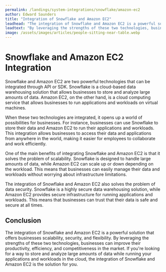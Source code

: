 ```yaml
---
permalink: /landings/system-integrations/snowflake/amazon-ec2
author: Edward Saunders
title: "Integration of Snowflake and Amazon EC2"
leadhead: "The integration of Snowflake and Amazon EC2 is a powerful solution that offers businesses scalability, security, and flexibility"
leadtext: "By leveraging the strengths of these two technologies, businesses can improve their productivity, efficiency, and competitiveness in the market. If you're looking for a way to store and analyze large amounts of data while running your applications and workloads in the cloud, the integration of Snowflake and Amazon EC2 is the solution for you."
image: /assets/images/articles/people-sitting-near-table.webp
---
```

<div class="arttext">	<h1>Snowflake and Amazon EC2 Integration</h1>
	<p>Snowflake and Amazon EC2 are two powerful technologies that can be integrated through API or SDK. Snowflake is a cloud-based data warehousing solution that allows businesses to store and analyze large amounts of data. Amazon EC2, on the other hand, is a cloud computing service that allows businesses to run applications and workloads on virtual machines.</p>
	<p>When these two technologies are integrated, it opens up a world of possibilities for businesses. For instance, businesses can use Snowflake to store their data and Amazon EC2 to run their applications and workloads. This integration allows businesses to access their data and applications from anywhere in the world, making it easier for employees to collaborate and work efficiently.</p>
	<p>One of the main benefits of integrating Snowflake and Amazon EC2 is that it solves the problem of scalability. Snowflake is designed to handle large amounts of data, while Amazon EC2 can scale up or down depending on the workload. This means that businesses can easily manage their data and workloads without worrying about infrastructure limitations.</p>
	<p>The integration of Snowflake and Amazon EC2 also solves the problem of data security. Snowflake is a highly secure data warehousing solution, while Amazon EC2 provides secure infrastructure for running applications and workloads. This means that businesses can trust that their data is safe and secure at all times.</p>
	<h2>Conclusion</h2>
	<p>The integration of Snowflake and Amazon EC2 is a powerful solution that offers businesses scalability, security, and flexibility. By leveraging the strengths of these two technologies, businesses can improve their productivity, efficiency, and competitiveness in the market. If you're looking for a way to store and analyze large amounts of data while running your applications and workloads in the cloud, the integration of Snowflake and Amazon EC2 is the solution for you.</p>
</div>